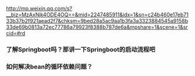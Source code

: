http://mp.weixin.qq.com/s?__biz=MzAxNjk4ODE4OQ==&mid=2247485911&idx=1&sn=c24b460e17eb7133b37b2f921aead2f7&chksm=9bed28a5ac9aa1b3fa3a3323884545a9158b33de69b0813a72ec77786a79923f8388b787de6a&mpshare=1&scene=1&srcid=#rd

### 了解Springboot吗？那讲一下Springboot的启动流程吧


### 如何解决bean的循环依赖问题？